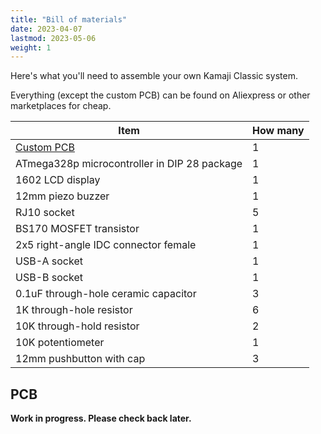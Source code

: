 ```yaml
---
title: "Bill of materials"
date: 2023-04-07
lastmod: 2023-05-06
weight: 1
---
```


Here's what you'll need to assemble your own Kamaji Classic system.

Everything (except the custom PCB) can be found on Aliexpress or other marketplaces for cheap.

| Item                                         | How many |
|----------------------------------------------|----------|
| [Custom PCB](#pcb)                           | 1        |
| ATmega328p microcontroller in DIP 28 package | 1        |
| 1602 LCD display                             | 1        |
| 12mm piezo buzzer                            | 1        |
| RJ10 socket                                  | 5        |
| BS170 MOSFET transistor                      | 1        |
| 2x5 right-angle IDC connector female         | 1        |
| USB-A socket                                 | 1        |
| USB-B socket                                 | 1        |
| 0.1uF through-hole ceramic capacitor         | 3        |
| 1K through-hole resistor                     | 6        |
| 10K through-hold resistor                    | 2        |
| 10K potentiometer                            | 1        |
| 12mm pushbutton with cap                     | 3        |


## PCB

__Work in progress. Please check back later.__
